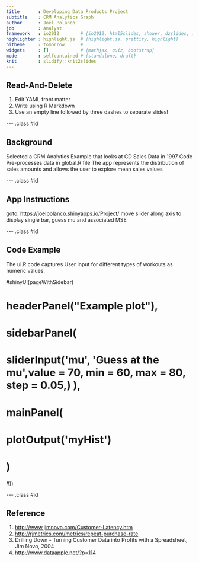 ```yaml
---
title       : Developing Data Products Project
subtitle    : CRM Analytics Graph
author      : Joel Polanco
job         : Analyst
framework   : io2012        # {io2012, html5slides, shower, dzslides, ...}
highlighter : highlight.js  # {highlight.js, prettify, highlight}
hitheme     : tomorrow      # 
widgets     : []            # {mathjax, quiz, bootstrap}
mode        : selfcontained # {standalone, draft}
knit        : slidify::knit2slides
---
```


## Read-And-Delete

1. Edit YAML front matter
2. Write using R Markdown
3. Use an empty line followed by three dashes to separate slides!

--- .class #id 

## Background

Selected a CRM Analytics Example that looks at CD Sales Data in 1997
Code Pre-processes data in global.R file
The app represents the distribution of sales amounts and allows the user to explore mean sales values

--- .class #id 

## App Instructions

goto: https://joelpolanco.shinyapps.io/Project/
move slider along axis to display single bar, guess mu and associated MSE

--- .class #id 

## Code Example

The ui.R code captures User input for different types of workouts as numeric values.

#shinyUI(pageWithSidebar(  
#  headerPanel("Example plot"),  
#  sidebarPanel(    
#    sliderInput('mu', 'Guess at the mu',value = 70, min = 60, max = 80, step = 0.05,)  ), 
#  mainPanel(    
#    plotOutput('myHist')  
#  )
#))


--- .class #id 

## Reference

1. http://www.jimnovo.com/Customer-Latency.htm
2. http://rjmetrics.com/metrics/repeat-purchase-rate
3. Drilling Down - Turning Customer Data into Profits with a Spreadsheet, Jim Novo, 2004
4. http://www.dataapple.net/?p=114

